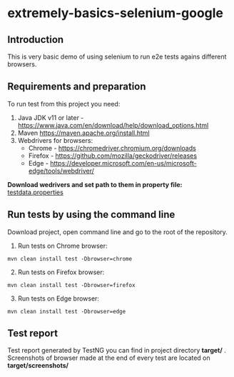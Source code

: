 # extremely-basics-selenium-google

## Introduction
This is very basic demo of using selenium to run e2e tests agains different browsers.

## Requirements and preparation
To run test from this project you need:
1. Java JDK v11 or later - https://www.java.com/en/download/help/download_options.html
2. Maven https://maven.apache.org/install.html
3. Webdrivers for browsers:
   - Chrome - https://chromedriver.chromium.org/downloads
   - Firefox - https://github.com/mozilla/geckodriver/releases
   - Edge - https://developer.microsoft.com/en-us/microsoft-edge/tools/webdriver/

**Download wedrivers and set path to them in property file:** [testdata.properties](src/test/resources/testdata.properties)

## Run tests by using the command line
Download project, open command line and go to the root of the repository.

1. Run tests on Chrome browser:
```
mvn clean install test -Dbrowser=chrome
```
2. Run tests on Firefox browser:
```
mvn clean install test -Dbrowser=firefox
```
3. Run tests on Edge browser:
```
mvn clean install test -Dbrowser=edge
```
## Test report
Test report generated by TestNG you can find in project directory **target/** . Screenshots of browser made at the end of every test are located on **target/screenshots/**
